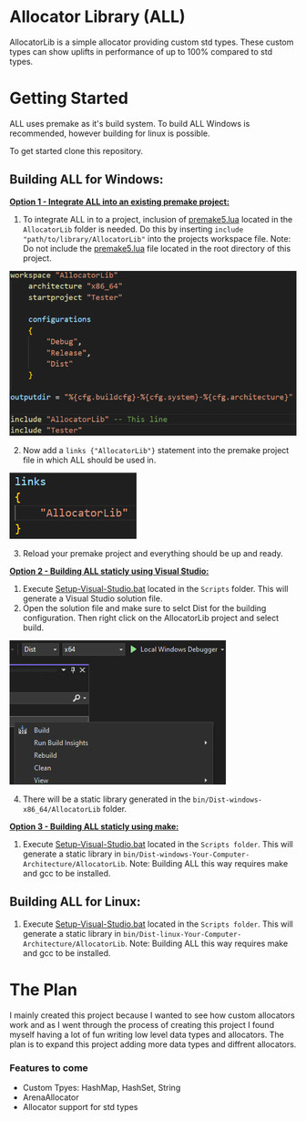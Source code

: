 Allocator Library (ALL)
=======================
AllocatorLib is a simple allocator providing custom std types. These custom types can show uplifts in performance of up to 100% compared to std types.

# Getting Started
ALL uses premake as it's build system. To build ALL Windows is recommended, however building for linux is possible.

To get started clone this repository.

## Building ALL for Windows:

<ins>**Option 1 - Integrate ALL into an existing premake project:**</ins>

1. To integrate ALL in to a project, inclusion of [premake5.lua](AllocatorLib/premake5) located in the `AllocatorLib` folder is needed. Do this by inserting `include "path/to/library/AllocatorLib"` into the projects workspace file. Note: Do not include the [premake5.lua](premake5.lua) file located in the root directory of this project.

![Include](Resources/Include-Image.png)

2. Now add a `links {"AllocatorLib"}` statement into the premake project file in which ALL should be used in.

![Links](Resources/Links-Image.png)

3. Reload your premake project and everything should be up and ready.

<ins>**Option 2 - Building ALL staticly using Visual Studio:**</ins>

1. Execute [Setup-Visual-Studio.bat](Scripts/Setup-Visual-Studio.bat) located in the `Scripts` folder. This will generate a Visual Studio solution file.
2. Open the solution file and make sure to selct Dist for the building configuration. Then right click on the AllocatorLib project and select build.

![Build-Dist](Resources/Build-And-Dist.png)

4. There will be a static library generated in the `bin/Dist-windows-x86_64/AllocatorLib` folder.

<ins>**Option 3 - Building ALL staticly using make:**</ins>

1. Execute [Setup-Visual-Studio.bat](Scripts/Build-AllocatorLib.bat) located in the `Scripts folder`. This will generate a static library in `bin/Dist-windows-Your-Computer-Architecture/AllocatorLib`. Note: Building ALL this way requires make and gcc to be installed.

## Building ALL for Linux:

1. Execute [Setup-Visual-Studio.bat](Scripts/Build-AllocatorLib.bat) located in the `Scripts folder`. This will generate a static library in `bin/Dist-linux-Your-Computer-Architecture/AllocatorLib`. Note: Building ALL this way requires make and gcc to be installed.

# The Plan

I mainly created this project because I wanted to see how custom allocators work and as I went through the process of creating this project I found myself having a lot of fun writing low level data types and allocators. The plan is to expand this project adding more data types and diffrent allocators.

### Features to come

- Custom Tpyes: HashMap, HashSet, String
- ArenaAllocator
- Allocator support for std types


